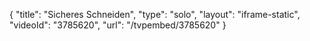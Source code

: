 {
    "title": "Sicheres Schneiden",
    "type": "solo",
    "layout": "iframe-static",
    "videoId": "3785620",
    "url": "\/tvpembed\/3785620"
}